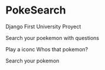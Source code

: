 # PokeSearch
Django First University Proyect 


Search your poekemon with questions


Play a iconc Whos that pokemon?


Search your pokemon 
